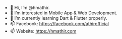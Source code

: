 - 👋 Hi, I’m @hmathir.
- 👀 I’m interested in Mobile App & Web Development.
- 🌱 I’m currently learning Dart & Flutter properly.
- 📫 Facebook: https://facebook.com/athirofficial
- 📫 Website: https://hmathir.com

<!---
hmathir/hmathir is a ✨ special ✨ repository because its `README.md` (this file) appears on your GitHub profile.
You can click the Preview link to take a look at your changes.
--->
